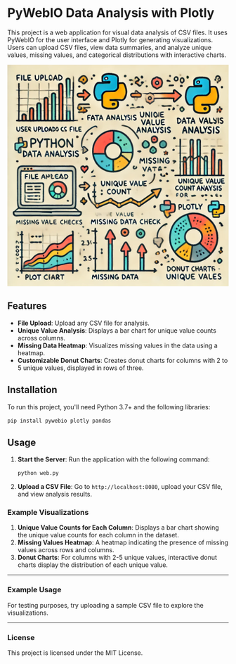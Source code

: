 # PyWebIO Data Analysis with Plotly

This project is a web application for visual data analysis of CSV files. It uses PyWebIO for the user interface and Plotly for generating visualizations. Users can upload CSV files, view data summaries, and analyze unique values, missing values, and categorical distributions with interactive charts.


![alt text](assests/di.webp "Title-1")


## Features

- **File Upload**: Upload any CSV file for analysis.
- **Unique Value Analysis**: Displays a bar chart for unique value counts across columns.
- **Missing Data Heatmap**: Visualizes missing values in the data using a heatmap.
- **Customizable Donut Charts**: Creates donut charts for columns with 2 to 5 unique values, displayed in rows of three.

## Installation

To run this project, you'll need Python 3.7+ and the following libraries:

```bash
pip install pywebio plotly pandas
```

## Usage

1. **Start the Server**: Run the application with the following command:
   ```bash
   python web.py
   ```

2. **Upload a CSV File**: Go to `http://localhost:8080`, upload your CSV file, and view analysis results.

### Example Visualizations

1. **Unique Value Counts for Each Column**: Displays a bar chart showing the unique value counts for each column in the dataset.
2. **Missing Values Heatmap**: A heatmap indicating the presence of missing values across rows and columns.
3. **Donut Charts**: For columns with 2-5 unique values, interactive donut charts display the distribution of each unique value.

---

### Example Usage

For testing purposes, try uploading a sample CSV file to explore the visualizations.

--- 

### License

This project is licensed under the MIT License.